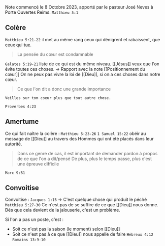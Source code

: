 Note commencé le 8 Octobre 2023, apporté par le pasteur José Neves à Porte Ouvertes Reims.
`Matthieu 5:1`
## Colère
`Matthieu 5:21-22` il met au même rang ceux qui dénigrent et rabaissent, que ceux qui tue.
> La pensée du cœur est condamnable 

`Galates 5:19-21` liste de ce qui est du même niveau. [[Jésus]] veux que l'on évite toutes ces choses.
-> Rapport avec la note [[Positionnement du cœur]]
On ne peux pas vivre la loi de [[Dieu]], si on a ces choses dans notre cœur.
> Ce que l'on dit a donc une grande importance

```
Veilles sur ton coeur plus que tout autre chose.

Proverbes 4:23
```
## Amertume
Ce qui fait naître la colère :
`Matthieu 5:23-26`
`1 Samuel 15:22` obéir au message de [[Dieu]] au travers des Hommes qui ont été placés dans leur autorité.
> Dans ce genre de cas, il est important de demander pardon à propos de ce que l'on a dit/pensé
> De plus, plus le temps passe, plus c'est une épreuve difficile

`Marc 9:51`

## Convoitise
Convoitise : `Jacques 1:15` -> C'est quelque chose qui produit le péché
`Matthieu 5:27-30`
Ce n'est pas de se suffire de ce que [[Dieu]] nous donne. Dès que cela devient de la jalouserie, c'est un problème.

Si l'on a pas un poste, c'est :
- Soit ce n'est pas la saison (le moment) selon [[Dieu]]
- Soit ce n'est pas à ce que [[Dieu]] nous appelle de faire
`Hébreux 4:12`
`Romains 13:9-10`